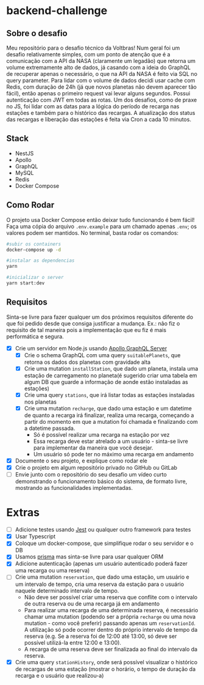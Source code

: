 # backend-challenge

## Sobre o desafio

Meu repositório para o desafio técnico da Voltbras! Num geral foi um desafio relativamente simples, com um ponto de atenção que é a comunicação com a API da NASA (claramente um legadão) que retorna um volume extremamente alto de dados, já casando com a ideia do GraphQL de recuperar apenas o necessário, o que na API da NASA é feito via SQL no query parameter. Para lidar com o volume de dados decidi usar cache com Redis, com duração de 24h (já que novos planetas não devem aparecer tão fácil), então apenas o primeiro request vai levar alguns segundos. Possui autenticação com JWT em todas as rotas. Um dos desafios, como de praxe no JS, foi lidar com as datas para a lógica do período de recarga nas estações e também para o histórico das recargas. A atualização dos status das recargas e liberação das estações é feita via Cron a cada 10 minutos.

## Stack

- NestJS
- Apollo
- GraphQL
- MySQL
- Redis
- Docker Compose

## Como Rodar

O projeto usa Docker Compose então deixar tudo funcionando é bem fácil! Faça uma cópia do arquivo `.env.example` para um chamado apenas `.env`; os valores podem ser mantidos. No terminal, basta rodar os comandos:

```sh
#subir os containers
docker-compose up -d

#instalar as dependencias
yarn

#inicializar o server
yarn start:dev
```


## Requisitos

Sinta-se livre para fazer qualquer um dos próximos requisitos diferente do que foi pedido desde que consiga justificar a mudança. Ex.: não fiz o requisito de tal maneira pois a implementação que eu fiz é mais performática e segura.

- [x] Crie um servidor em Node.js usando [Apollo GraphQL Server](https://www.apollographql.com/docs/apollo-server/)
  - [x] Crie o schema GraphQL com uma query `suitablePlanets`, que retorna os dados dos planetas com gravidade alta
  - [x] Crie uma mutation `installStation`, que dado um planeta, instala uma estação de carregamento no planeta(é sugerido criar uma tabela em algum DB que guarde a informação de aonde estão instaladas as estações)
  - [x] Crie uma query `stations`, que irá listar todas as estações instaladas nos planetas
  - [x] Crie uma mutation `recharge`, que dado uma estação e um datetime de quanto a recarga irá finalizar, realiza uma recarga, começando a partir do momento em que a mutation foi chamada e finalizando com a datetime passada.
    - Só é possível realizar uma recarga na estação por vez
    - Essa recarga deve estar atrelado a um usuário - sinta-se livre para implementar da maneira que você desejar.
    - Um usuário só pode ter no máximo uma recarga em andamento
- [x] Documente o seu projeto, e explique como rodar ele
- [x] Crie o projeto em algum repositório privado no GitHub ou GitLab
- [ ] Envie junto com o repositório do seu desafio um vídeo curto demonstrando o funcionamento básico do sistema, de formato livre, mostrando as funcionalidades implementadas.

# Extras

- [ ] Adicione testes usando [Jest] ou qualquer outro framework para testes
- [x] Usar Typescript
- [x] Coloque um docker-compose, que simplifique rodar o seu servidor e o DB
- [x] Usamos [prisma](prisma.io) mas sinta-se livre para usar qualquer ORM
- [x] Adicione autenticação (apenas um usuário autenticado poderá fazer uma recarga ou uma reserva)
- [ ] Crie uma mutation `reservation`, que dado uma estação, um usuário e um intervalo de tempo, cria uma reserva da estação para o usuário naquele determinado intervalo de tempo.
  - Não deve ser possível criar uma reserva que conflite com o intervalo de outra reserva ou de uma recarga já em andamento
  - Para realizar uma recarga de uma determinada reserva, é necessário chamar uma mutation (podendo ser a própria `recharge` ou uma nova mutation - como você preferir) passando apenas um `reservationId`. A utilização só pode ocorrer dentro do próprio intervalo de tempo da reserva (e.g. Se a reserva foi de 12:00 até 13:00, só deve ser possível utilizá-la entre 12:00 e 13:00).
  - A recarga de uma reserva deve ser finalizada ao final do intervalo da reserva.
- [x] Crie uma query `stationHistory`, onde será possível visualizar o histórico de recargas de uma estação (mostrar o horário, o tempo de duração da recarga e o usuário que realizou-a)

[nasa]: https://exoplanetarchive.ipac.caltech.edu/TAP/sync?query=select+*+from+ps&format=json
[jest]: https://jest-everywhere.now.sh/
[voltbras]: https://voltbras.com.br
[jupiter mass]: https://en.wikipedia.org/wiki/Jupiter_mass

